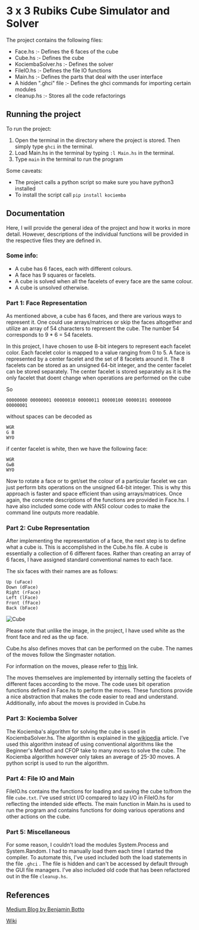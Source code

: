  # 3 x 3 Rubiks Cube Simulator and Solver

The project contains the following files:

- Face.hs :- Defines the 6 faces of the cube
- Cube.hs :- Defines the cube
- KociembaSolver.hs :- Defines the solver
- FileIO.hs :- Defines the file IO functions
- Main.hs :- Defines the parts that deal with the user interface
- A hidden ".ghci" file :- Defines the ghci commands for importing certain modules
- cleanup.hs :- Stores all the code refactorings

## Running the project

To run the project:
1. Open the terminal in the directory where the project is stored. Then simply type `ghci` in the terminal.
2. Load Main.hs in the terminal by typing `:l Main.hs` in the terminal.
3. Type `main` in the terminal to run the program

Some caveats:

- The project calls a python script so make sure you have python3 installed
- To install the script call `pip install kociemba`

## Documentation

Here, I will provide the general idea of the project and how it works in more detail. However, descriptions of the individual functions will be provided in the respective files they are defined in.

### Some info:

- A cube has 6 faces, each with different colours.
- A face has 9 squares or facelets.
- A cube is solved when all the facelets of every face are the same colour.
- A cube is unsolved otherwise.

### Part 1: Face Representation

As mentioned above, a cube has 6 faces, and there are various ways to represent it. One could use arrays/matrices or skip the faces altogether and utilize an array of 54 characters to represent the cube. The number 54 corresponds to 9 * 6 = 54 facelets.

In this project, I have chosen to use 8-bit integers to represent each facelet color. Each facelet color is mapped to a value ranging from 0 to 5. A face is represented by a center facelet and the set of 8 facelets around it. The 8 facelets can be stored as an unsigned 64-bit integer, and the center facelet can be stored separately. The center facelet is stored separately as it is the only facelet that doent change when operations are performed on the cube

So
```
00000000 00000001 00000010 00000011 00000100 00000101 00000000 00000001
```

without spaces can be decoded as
```
WGR
G B
WYO
```

if center facelet is white, then we have the following face:
```
WGR
GwB
WYO
```

Now to rotate a face or to get/set the colour of a particular facelet we can just perform bits operations on the unsigned 64-bit integer. This is why this approach is faster and space efficient than using arrays/matrices. Once again, the concrete descriptions of the functions are provided in Face.hs. I have also included some code with ANSI colour codes to make the command line outputs more readable.

### Part 2: Cube Representation

After implementing the representation of a face, the next step is to define what a cube is. This is accomplished in the Cube.hs file. A cube is essentially a collection of 6 different faces. Rather than creating an array of 6 faces, I have assigned standard conventional names to each face.

The six faces with their names are as follows:
```
Up (uFace)
Down (dFace)
Right (rFace)
Left (lFace)
Front (fFace)
Back (bFace)
```
![Cube](https://www.wikihow.com/images/4/4e/Solve-a-Rubik's-Cube-in-20-Moves-Step-25.jpg)

Please note that unlike the image, in the project, I have used white as the front face and red as the up face.

Cube.hs also defines moves that can be performed on the cube. The names of the moves follow the Singmaster notation.

For information on the moves, please refer to 
[this](https://en.wikipedia.org/wiki/Rubik%27s_Cube_group#Cube_moves) link.

The moves themselves are implemented by internally setting the facelets of different faces according to the move. The code uses bit operation functions defined in Face.hs to perform the moves. These functions provide a nice abstraction that makes the code easier to read and understand. Additionally, info about the moves is provided in Cube.hs

### Part 3: Kociemba Solver

The Kociemba's algorithm for solving the cube is used in KociembaSolver.hs. The algorithm is explained in the [wikipedia](https://en.wikipedia.org/wiki/Optimal_solutions_for_the_Rubik%27s_Cube#Kociemba's_algorithm) article. I've used this algorithm instead of using conventional algorithms like the Beginner's Method and CFOP take to many moves to solve the cube. The Kociemba algorithm however only takes an average of 25-30 moves. A python script is used to run the algorithm.

### Part 4: File IO and Main

FileIO.hs contains the functions for loading and saving the cube to/from the file `cube.txt`. I've used strict I/O compared to lazy I/O in FileIO.hs for reflecting the intended side effects. The main function in Main.hs is used to run the program and contains functions for doing various operations and other actions on the cube.

### Part 5: Miscellaneous

For some reason, I couldn't load the modules System.Process and System.Random. I had to manually load them each time I started the compiler. To automate this, I've used included both the load statements in the file `.ghci` . The file is hidden and can't be accessed by default through the GUI file managers. I've also included old code that has been refactored out in the file `cleanup.hs`.

## References
[Medium Blog by Benjamin Botto](https://medium.com/@benjamin.botto/implementing-an-optimal-rubiks-cube-solver-using-korf-s-algorithm-bf750b332cf9)

[Wiki](https://wiki.ubc.ca/Course:CPSC312-2024W2/RubiksCubeSimulator)
